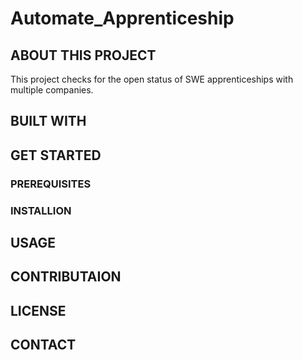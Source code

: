 
# Automate_Apprenticeship

## ABOUT THIS PROJECT 

This project checks for the open status of SWE apprenticeships with multiple companies.  <br>


## BUILT WITH 


## GET STARTED 

### PREREQUISITES 


### INSTALLION 


## USAGE 

## CONTRIBUTAION 

## LICENSE 

## CONTACT 
